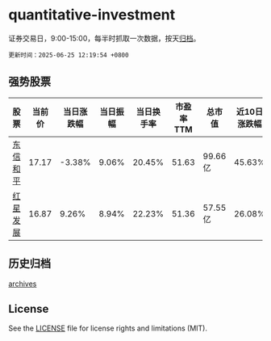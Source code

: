 # quantitative-investment

证券交易日，9:00-15:00，每半时抓取一次数据，按天[归档](archives)。

`更新时间：2025-06-25 12:19:54 +0800`

## 强势股票

|股票|当前价|当日涨跌幅|当日振幅|当日换手率|市盈率TTM|总市值|近10日涨跌幅|
|----|----|----|----|----|----|----|----|
|[东信和平](https://xueqiu.com/S/SZ002017)|17.17|-3.38%|9.06%|20.45%|51.63|99.66亿|45.63%|
|[红星发展](https://xueqiu.com/S/SH600367)|16.87|9.26%|8.94%|22.23%|51.36|57.55亿|26.08%|

## 历史归档

[archives](archives)

## License

See the [LICENSE](LICENSE) file for license rights and limitations (MIT).